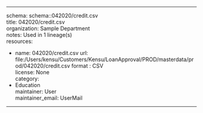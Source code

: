 


---  
schema: schema::042020/credit.csv  
title: 042020/credit.csv  
organization: Sample Department  
notes: Used in 1 lineage(s)  
resources:  
  - name: 042020/credit.csv 
    url: file:/Users/kensu/Customers/Kensu/LoanApproval/PROD/masterdata/prod/042020/credit.csv 
    format : CSV  
license: None  
category:
  - Education  
maintainer: User  
maintainer_email: UserMail  
---